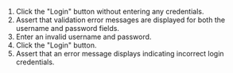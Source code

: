 1. Click the "Login" button without entering any credentials.
2. Assert that validation error messages are displayed for both the username and password fields.
3. Enter an invalid username and password.
4. Click the "Login" button.
5. Assert that an error message displays indicating incorrect login credentials.